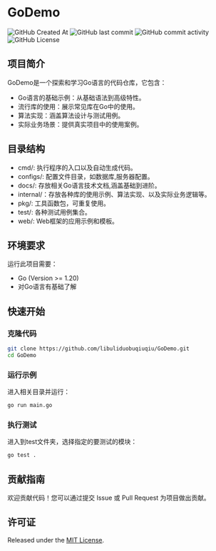 # GoDemo
![GitHub Created At](https://img.shields.io/github/created-at/libuliduobuqiuqiu/GoDemo)
![GitHub last commit](https://img.shields.io/github/last-commit/libuliduobuqiuqiu/GoDemo)
![GitHub commit activity](https://img.shields.io/github/commit-activity/m/libuliduobuqiuqiu/GoDemo)
![GitHub License](https://img.shields.io/github/license/libuliduobuqiuqiu/GoDemo)


## 项目简介
GoDemo是一个探索和学习Go语言的代码仓库，它包含：
- Go语言的基础示例：从基础语法到高级特性。
- 流行库的使用：展示常见库在Go中的使用。
- 算法实现：涵盖算法设计与测试用例。
- 实际业务场景：提供真实项目中的使用案例。

## 目录结构

- cmd/: 执行程序的入口以及自动生成代码。
- configs/: 配置文件目录，如数据库,服务器配置。
- docs/: 存放相关Go语言技术文档,涵盖基础到进阶。
- internal/：存放各种库的使用示例、算法实现、以及实际业务逻辑等。
- pkg/: 工具函数包，可重复使用。
- test/: 各种测试用例集合。
- web/: Web框架的应用示例和模板。

## 环境要求
运行此项目需要：
- Go (Version >= 1.20)
- 对Go语言有基础了解

## 快速开始
### 克隆代码
```bash
git clone https://github.com/libuliduobuqiuqiu/GoDemo.git
cd GoDemo
```
### 运行示例
进入相关目录并运行：
```bash
go run main.go
```
### 执行测试
进入到test文件夹，选择指定的要测试的模块：
```bash
go test .
```
## 贡献指南

欢迎贡献代码！您可以通过提交 Issue 或 Pull Request 为项目做出贡献。

## 许可证
Released under the [MIT License](LICENSE).
